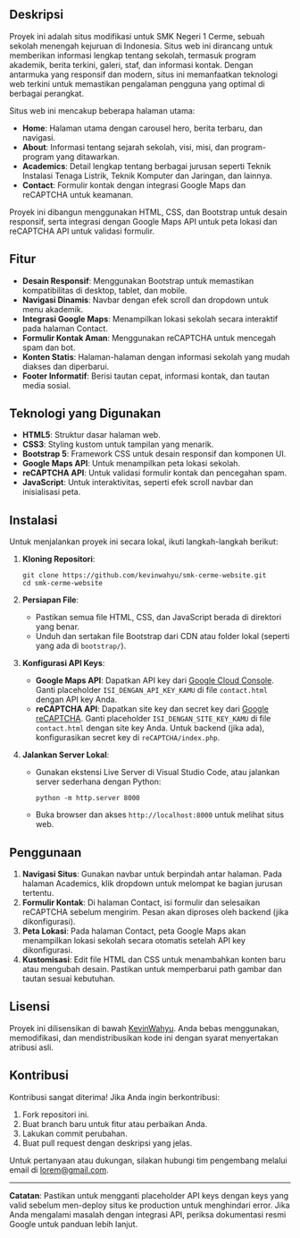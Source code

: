## Deskripsi

Proyek ini adalah situs modifikasi untuk SMK Negeri 1 Cerme, sebuah sekolah menengah kejuruan di Indonesia. Situs web ini dirancang untuk memberikan informasi lengkap tentang sekolah, termasuk program akademik, berita terkini, galeri, staf, dan informasi kontak. Dengan antarmuka yang responsif dan modern, situs ini memanfaatkan teknologi web terkini untuk memastikan pengalaman pengguna yang optimal di berbagai perangkat.

Situs web ini mencakup beberapa halaman utama:

- **Home**: Halaman utama dengan carousel hero, berita terbaru, dan navigasi.
- **About**: Informasi tentang sejarah sekolah, visi, misi, dan program-program yang ditawarkan.
- **Academics**: Detail lengkap tentang berbagai jurusan seperti Teknik Instalasi Tenaga Listrik, Teknik Komputer dan Jaringan, dan lainnya.
- **Contact**: Formulir kontak dengan integrasi Google Maps dan reCAPTCHA untuk keamanan.

Proyek ini dibangun menggunakan HTML, CSS, dan Bootstrap untuk desain responsif, serta integrasi dengan Google Maps API untuk peta lokasi dan reCAPTCHA API untuk validasi formulir.

## Fitur

- **Desain Responsif**: Menggunakan Bootstrap untuk memastikan kompatibilitas di desktop, tablet, dan mobile.
- **Navigasi Dinamis**: Navbar dengan efek scroll dan dropdown untuk menu akademik.
- **Integrasi Google Maps**: Menampilkan lokasi sekolah secara interaktif pada halaman Contact.
- **Formulir Kontak Aman**: Menggunakan reCAPTCHA untuk mencegah spam dan bot.
- **Konten Statis**: Halaman-halaman dengan informasi sekolah yang mudah diakses dan diperbarui.
- **Footer Informatif**: Berisi tautan cepat, informasi kontak, dan tautan media sosial.

## Teknologi yang Digunakan

- **HTML5**: Struktur dasar halaman web.
- **CSS3**: Styling kustom untuk tampilan yang menarik.
- **Bootstrap 5**: Framework CSS untuk desain responsif dan komponen UI.
- **Google Maps API**: Untuk menampilkan peta lokasi sekolah.
- **reCAPTCHA API**: Untuk validasi formulir kontak dan pencegahan spam.
- **JavaScript**: Untuk interaktivitas, seperti efek scroll navbar dan inisialisasi peta.

## Instalasi

Untuk menjalankan proyek ini secara lokal, ikuti langkah-langkah berikut:

1. **Kloning Repositori**:

   ```
   git clone https://github.com/kevinwahyu/smk-cerme-website.git
   cd smk-cerme-website
   ```

2. **Persiapan File**:

   - Pastikan semua file HTML, CSS, dan JavaScript berada di direktori yang benar.
   - Unduh dan sertakan file Bootstrap dari CDN atau folder lokal (seperti yang ada di `bootstrap/`).

3. **Konfigurasi API Keys**:

   - **Google Maps API**: Dapatkan API key dari [Google Cloud Console](https://console.cloud.google.com/). Ganti placeholder `ISI_DENGAN_API_KEY_KAMU` di file `contact.html` dengan API key Anda.
   - **reCAPTCHA API**: Dapatkan site key dan secret key dari [Google reCAPTCHA](https://www.google.com/recaptcha/admin). Ganti placeholder `ISI_DENGAN_SITE_KEY_KAMU` di file `contact.html` dengan site key Anda. Untuk backend (jika ada), konfigurasikan secret key di `reCAPTCHA/index.php`.

4. **Jalankan Server Lokal**:
   - Gunakan ekstensi Live Server di Visual Studio Code, atau jalankan server sederhana dengan Python:
     ```
     python -m http.server 8000
     ```
   - Buka browser dan akses `http://localhost:8000` untuk melihat situs web.

## Penggunaan

1. **Navigasi Situs**: Gunakan navbar untuk berpindah antar halaman. Pada halaman Academics, klik dropdown untuk melompat ke bagian jurusan tertentu.
2. **Formulir Kontak**: Di halaman Contact, isi formulir dan selesaikan reCAPTCHA sebelum mengirim. Pesan akan diproses oleh backend (jika dikonfigurasi).
3. **Peta Lokasi**: Pada halaman Contact, peta Google Maps akan menampilkan lokasi sekolah secara otomatis setelah API key dikonfigurasi.
4. **Kustomisasi**: Edit file HTML dan CSS untuk menambahkan konten baru atau mengubah desain. Pastikan untuk memperbarui path gambar dan tautan sesuai kebutuhan.

## Lisensi

Proyek ini dilisensikan di bawah [KevinWahyu](LICENSE). Anda bebas menggunakan, memodifikasi, dan mendistribusikan kode ini dengan syarat menyertakan atribusi asli.

## Kontribusi

Kontribusi sangat diterima! Jika Anda ingin berkontribusi:

1. Fork repositori ini.
2. Buat branch baru untuk fitur atau perbaikan Anda.
3. Lakukan commit perubahan.
4. Buat pull request dengan deskripsi yang jelas.

Untuk pertanyaan atau dukungan, silakan hubungi tim pengembang melalui email di lorem@gmail.com.

---

**Catatan**: Pastikan untuk mengganti placeholder API keys dengan keys yang valid sebelum men-deploy situs ke production untuk menghindari error. Jika Anda mengalami masalah dengan integrasi API, periksa dokumentasi resmi Google untuk panduan lebih lanjut.
